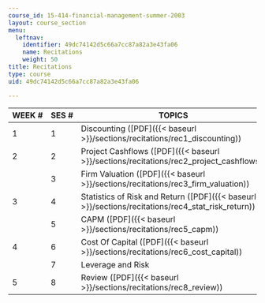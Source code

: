 ```yaml
---
course_id: 15-414-financial-management-summer-2003
layout: course_section
menu:
  leftnav:
    identifier: 49dc74142d5c66a7cc87a82a3e43fa06
    name: Recitations
    weight: 50
title: Recitations
type: course
uid: 49dc74142d5c66a7cc87a82a3e43fa06

---
```


| WEEK # | SES # | TOPICS |
| --- | --- | --- |
| 1 | 1 | Discounting ([PDF]({{< baseurl >}}/sections/recitations/rec1_discounting)) |
| 2 | 2 | Project Cashflows ([PDF]({{< baseurl >}}/sections/recitations/rec2_project_cashflows)) |
| &nbsp; | 3 | Firm Valuation ([PDF]({{< baseurl >}}/sections/recitations/rec3_firm_valuation)) |
| 3 | 4 | Statistics of Risk and Return ([PDF]({{< baseurl >}}/sections/recitations/rec4_stat_risk_return)) |
| &nbsp; | 5 | CAPM ([PDF]({{< baseurl >}}/sections/recitations/rec5_capm)) |
| 4 | 6 | Cost Of Capital ([PDF]({{< baseurl >}}/sections/recitations/rec6_cost_capital)) |
| &nbsp; | 7 | Leverage and Risk |
| 5 | 8 | Review ([PDF]({{< baseurl >}}/sections/recitations/rec8_review))